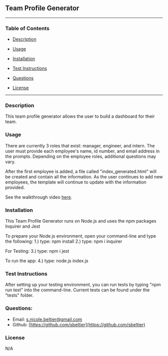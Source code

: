 ## Team Profile Generator

---

### Table of Contents
* [Description](#description)

* [Usage](#usage)

* [Installation](#installation)

* [Test Instructions](#test-instructions)

* [Questions](#questions)

* [License](#license)

---

### Description
This team profile generator allows the user to build a dashboard for their team.

### Usage
There are currently 3 roles that exist: manager, engineer, and intern. The user must provide each employee's name, id number, and email address in the prompts. Depending on the employee roles, additional questions may vary.

After the first employee is added, a file called "index_generated.html" will be created and contain all the information. As the user continues to add new employees, the template will continue to update with the information provided.

See the walkthrough video [here](https://drive.google.com/file/d/1Nyt0TCxj-_piyWA_RR6bcqy6s7e2Lf17/view?usp=sharing).

### Installation
This Team Profile Generator runs on Node.js and uses the npm packages Inquirer and Jest

To prepare your Node.js environment, open your command-line and type the following:
1.) type: npm install
2.) type: npm i inquirer

For Testing:
3.) type: npm i jest

To run the app:
4.) type: node.js index.js


### Test Instructions
After setting up your testing environment, you can run tests by typing "npm run test" into the command-line.
Current tests can be found under the "tests" folder.


### Questions:

* Email: s.nicole.beltier@gmail.com
* Github: [https://github.com/sbeltier](https://github.com/sbeltier)


### License
N/A
